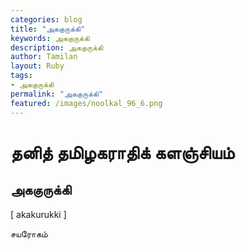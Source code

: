 ```yaml
---  
categories: blog  
title: "அககுருக்கி"
keywords: அககுருக்கி  
description: அககுருக்கி
author: Tamilan  
layout: Ruby  
tags:     
- அககுருக்கி
permalink: "அககுருக்கி"  
featured: /images/noolkal_96_6.png  
--- 
```

# தனித் தமிழகராதிக் களஞ்சியம்
## அககுருக்கி

[ akakurukki ]  
  
சயரோகம்